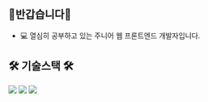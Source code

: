 ## 👋반갑습니다👋

- 💻 열심히 공부하고 있는 주니어 웹 프론트엔드 개발자입니다.

## 🛠️ 기술스택 🛠️
<img src="https://img.shields.io/badge/Javascript-20232a.svg?style=for-the-badge&logo=Javascript&logoColor=ECD53F" />
<img src="https://img.shields.io/badge/HTML-20232a.svg?style=for-the-badge&logo=HTML&logoColor=000C1F" />
<img src="https://img.shields.io/badge/CSS-20232a.svg?style=for-the-badge&logo=CSS&logoColor=3B66BC" />
<!--
**o2jsg/o2jsg** is a ✨ _special_ ✨ repository because its `README.md` (this file) appears on your GitHub profile.

Here are some ideas to get you started:

- 🔭 I’m currently working on ...
- 🌱 I’m currently learning ...
- 👯 I’m looking to collaborate on ...
- 🤔 I’m looking for help with ...
- 💬 Ask me about ...
- 📫 How to reach me: ...
- 😄 Pronouns: ...
- ⚡ Fun fact: ...
-->
